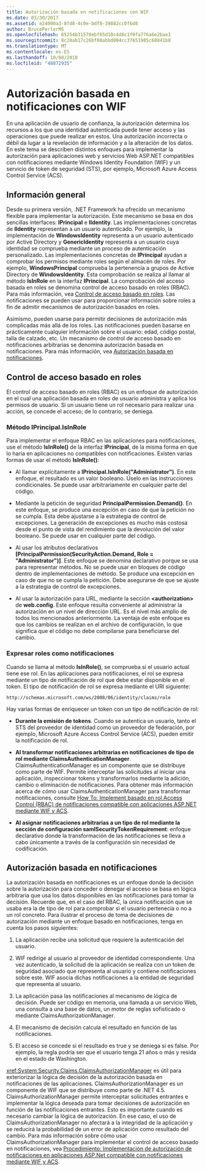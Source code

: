 ```yaml
---
title: Autorización basada en notificaciones con WIF
ms.date: 03/30/2017
ms.assetid: e24000a3-8fd8-4c0e-bdf0-39882cc0f6d8
author: BrucePerlerMS
ms.openlocfilehash: 65254b31570ebf65d10c4d8c1f0fa776a6e2bae1
ms.sourcegitcommit: 8c28ab17c26bf08abbd004cc37651985c68841b8
ms.translationtype: MT
ms.contentlocale: es-ES
ms.lasthandoff: 10/08/2018
ms.locfileid: "48872935"
---
```

# <a name="claims-based-authorization-using-wif"></a>Autorización basada en notificaciones con WIF
En una aplicación de usuario de confianza, la autorización determina los recursos a los que una identidad autenticada puede tener acceso y las operaciones que puede realizar en estos. Una autorización incorrecta o débil da lugar a la revelación de información y a la alteración de los datos. En este tema se describen distintos enfoques para implementar la autorización para aplicaciones web y servicios Web ASP.NET compatibles con notificaciones mediante Windows Identity Foundation (WIF) y un servicio de token de seguridad (STS), por ejemplo, Microsoft Azure Access Control Service (ACS).  
  
## <a name="overview"></a>Información general  
 Desde su primera versión, .NET Framework ha ofrecido un mecanismo flexible para implementar la autorización. Este mecanismo se basa en dos sencillas interfaces: **IPrincipal** e **IIdentity**. Las implementaciones concretas de **IIdentity** representan a un usuario autenticado. Por ejemplo, la implementación de **WindowsIdentity** representa a un usuario autenticado por Active Directory y **GenericIdentity** representa a un usuario cuya identidad se comprueba mediante un proceso de autenticación personalizado. Las implementaciones concretas de **IPrincipal** ayudan a comprobar los permisos mediante roles según el almacén de roles. Por ejemplo, **WindowsPrincipal** comprueba la pertenencia a grupos de Active Directory de **WindowsIdentity**. Esta comprobación se realiza al llamar al método **IsInRole** en la interfaz **IPrincipal**. La comprobación del acceso basada en roles se denomina control de acceso basado en roles (RBAC). Para más información, vea [Control de acceso basado en roles](../../../docs/framework/security/claims-based-authorization-using-wif.md#BKMK_1).  Las notificaciones se pueden usar para proporcionar información sobre roles a fin de admitir mecanismos de autorización basados en roles.  
  
 Asimismo, pueden usarse para permitir decisiones de autorización más complicadas más allá de los roles. Las notificaciones pueden basarse en prácticamente cualquier información sobre el usuario: edad, código postal, talla de calzado, etc. Un mecanismo de control de acceso basado en notificaciones arbitrarias se denomina autorización basada en notificaciones. Para más información, vea [Autorización basada en notificaciones](../../../docs/framework/security/claims-based-authorization-using-wif.md#BKMK_2).  
  
<a name="BKMK_1"></a>   
## <a name="role-based-access-control"></a>Control de acceso basado en roles  
 El control de acceso basado en roles (RBAC) es un enfoque de autorización en el cual una aplicación basada en roles de usuario administra y aplica los permisos de usuario. Si un usuario tiene un rol necesario para realizar una acción, se concede el acceso; de lo contrario, se deniega.  
  
### <a name="iprincipalisinrole-method"></a>Método IPrincipal.IsInRole  
 Para implementar el enfoque RBAC en las aplicaciones para notificaciones, use el método **IsInRole()** de la interfaz **IPrincipal**, de la misma forma en que lo haría en aplicaciones no compatibles con notificaciones. Existen varias formas de usar el método **IsInRole()**:  
  
-   Al llamar explícitamente a **IPrincipal.IsInRole("Administrator")**. En este enfoque, el resultado es un valor booleano. Úselo en las instrucciones condicionales. Se puede usar arbitrariamente en cualquier parte del código.  
  
-   Mediante la petición de seguridad **PrincipalPermission.Demand()**. En este enfoque, se produce una excepción en caso de que la petición no se cumpla. Esta debe ajustarse a la estrategia de control de excepciones. La generación de excepciones es mucho más costosa desde el punto de vista del rendimiento que la devolución del valor booleano. Se puede usar en cualquier parte del código.  
  
-   Al usar los atributos declarativos **[PrincipalPermission(SecurityAction.Demand, Role = "Administrator")]**. Este enfoque se denomina declarativo porque se usa para representar métodos. No se puede usar en bloques de código dentro de implementaciones de método. Se produce una excepción en caso de que no se cumpla la petición. Debe asegurarse de que se ajuste a la estrategia de control de excepciones.  
  
-   Al usar la autorización para URL, mediante la sección **\<authorization>** de **web.config**. Este enfoque resulta conveniente al administrar la autorización en un nivel de dirección URL. Es el nivel más amplio de todos los mencionados anteriormente. La ventaja de este enfoque es que los cambios se realizan en el archivo de configuración, lo que significa que el código no debe compilarse para beneficiarse del cambio.  
  
### <a name="expressing-roles-as-claims"></a>Expresar roles como notificaciones  
 Cuando se llama al método **IsInRole()**, se comprueba si el usuario actual tiene ese rol. En las aplicaciones para notificaciones, el rol se expresa mediante un tipo de notificación de rol que debe estar disponible en el token. El tipo de notificación de rol se expresa mediante el URI siguiente:  
  
 `http://schemas.microsoft.com/ws/2008/06/identity/claims/role`
  
 Hay varias formas de enriquecer un token con un tipo de notificación de rol:  
  
-   **Durante la emisión de tokens**. Cuando se autentica un usuario, tanto el STS del proveedor de identidad como un proveedor de federación, por ejemplo, Microsoft Azure Access Control Service (ACS), pueden emitir la notificación de rol.  
  
-   **Al transformar notificaciones arbitrarias en notificaciones de tipo de rol mediante ClaimsAuthenticationManager**. ClaimsAuthenticationManager es un componente que se distribuye como parte de WIF. Permite interceptar las solicitudes al iniciar una aplicación, inspeccionar tokens y transformarlos mediante la adición, cambio o eliminación de notificaciones. Para obtener más información acerca de cómo usar ClaimsAuthenticationManager para transformar notificaciones, consulte [How To: Implement basado en rol Access Control (RBAC) de notificaciones compatible con aplicaciones ASP.NET mediante WIF y ACS](https://go.microsoft.com/fwlink/?LinkID=247445).  
  
-   **Al asignar notificaciones arbitrarias a un tipo de rol mediante la sección de configuración samlSecurityTokenRequirement**: enfoque declarativo donde la transformación de las notificaciones se lleva a cabo únicamente a través de la configuración sin necesidad de codificación.  
  
<a name="BKMK_2"></a>   
## <a name="claims-based-authorization"></a>Autorización basada en notificaciones  
 La autorización basada en notificaciones es un enfoque donde la decisión sobre la autorización para conceder o denegar el acceso se basa en lógica arbitraria que usa los datos disponibles en las notificaciones para tomar la decisión. Recuerde que, en el caso del RBAC, la única notificación que se usaba era la de tipo de rol para comprobar si el usuario pertenecía o no a un rol concreto. Para ilustrar el proceso de toma de decisiones de autorización mediante un enfoque basado en notificaciones, tenga en cuenta los pasos siguientes:  
  
1.  La aplicación recibe una solicitud que requiere la autenticación del usuario.  
  
2.  WIF redirige al usuario al proveedor de identidad correspondiente. Una vez autenticado, la solicitud de la aplicación se realiza con un token de seguridad asociado que representa al usuario y contiene notificaciones sobre este. WIF asocia dichas notificaciones a la entidad de seguridad que representa al usuario.  
  
3.  La aplicación pasa las notificaciones al mecanismo de lógica de decisión. Puede ser código en memoria, una llamada a un servicio Web, una consulta a una base de datos, un motor de reglas sofisticado o mediante ClaimsAuthorizationManager.  
  
4.  El mecanismo de decisión calcula el resultado en función de las notificaciones.  
  
5.  El acceso se concede si el resultado es true y se deniega si es false. Por ejemplo, la regla podría ser que el usuario tenga 21 años o más y resida en el estado de Washington.  
  
 <xref:System.Security.Claims.ClaimsAuthorizationManager> es útil para exteriorizar la lógica de decisión de la autorización basada en notificaciones de las aplicaciones. ClaimsAuthorizationManager es un componente de WIF que se distribuye como parte de .NET 4.5. ClaimsAuthorizationManager permite interceptar solicitudes entrantes e implementar la lógica deseada para tomar decisiones de autorización en función de las notificaciones entrantes. Esto es importante cuando es necesario cambiar la lógica de autorización. En ese caso, el uso de ClaimsAuthorizationManager no afectará a la integridad de la aplicación y se reducirá la probabilidad de un error de aplicación como resultado del cambio. Para más información sobre cómo usar ClaimsAuthorizationManager para implementar el control de acceso basado en notificaciones, vea [Procedimiento: Implementación de autorización de notificaciones en aplicaciones ASP.Net compatible con notificaciones mediante WIF y ACS](https://go.microsoft.com/fwlink/?LinkID=247446).
